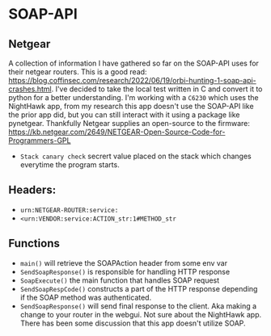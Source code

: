 # SOAP-API
## Netgear
A collection of information I have gathered so far on the SOAP-API uses for their netgear routers.
This is a good read: https://blog.coffinsec.com/research/2022/06/19/orbi-hunting-1-soap-api-crashes.html.
I've decided to take the local test written in C and convert it to python for a better understanding.
I'm working with a `C6230` which uses the NightHawk app, from my research this app doesn't use the SOAP-API like the prior app did, but you can still interact with it using a package like pynetgear.
Thankfully Netgear supplies an open-source to the firmware: https://kb.netgear.com/2649/NETGEAR-Open-Source-Code-for-Programmers-GPL

- `Stack canary check` secrert value placed on the stack which changes everytime the program starts.

## Headers:

- `urn:NETGEAR-ROUTER:service:`
- `<urn:VENDOR:service:ACTION_str:1#METHOD_str`

## Functions

- `main()` will retrieve the SOAPAction header from some env var
- `SendSoapResponse()`  is responsible for handling HTTP response
- `SoapExecute()` the main function that handles SOAP request
- `SendSoapRespCode()` constructs a part of the HTTP response depending if the SOAP method was authenticated.
- `SendSoapResponse()` will send final response to the client. Aka making a change to your router in the webgui. Not sure about the NightHawk app. There has been some discussion that this app doesn't utilize SOAP.